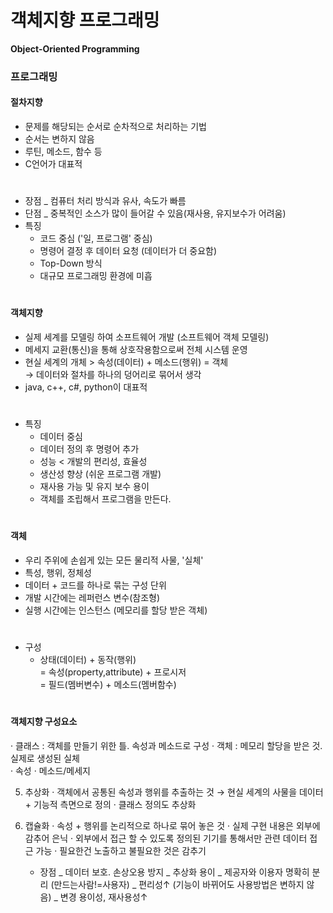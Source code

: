 # 객체지향 프로그래밍

**Object-Oriented Programming** 


### 프로그래밍
#### 절차지향 
  - 문제를 해당되는 순서로 순차적으로 처리하는 기법 
  - 순서는 변하지 않음
  - 루틴, 메소드, 함수 등
  - C언어가 대표적 
#  
  - 장점 _ 컴퓨터 처리 방식과 유사, 속도가 빠름 
  - 단점 _ 중복적인 소스가 많이 들어갈 수 있음(재사용, 유지보수가 어려움)
  - 특징 
    - 코드 중심 ('일, 프로그램' 중심)    
    - 명령어 결정 후 데이터 요청 (데이터가 더 중요함)   
    - Top-Down 방식    
    - 대규모 프로그래밍 환경에 미흡    
#
#### 객체지향
   - 실제 세계를 모델링 하여 소프트웨어 개발 (소프트웨어 객체 모델링)
   - 메세지 교환(통신)을 통해 상호작용함으로써 전체 시스템 운영
   - 현실 세계의 개체 > 속성(데이터) + 메소드(행위) = 객체    
      → 데이터와 절차를 하나의 덩어리로 묶어서 생각
   - java, c++, c#, python이 대표적
#   
   - 특징 
     - 데이터 중심
     - 데이터 정의 후 명령어 추가
     - 성능 < 개발의 편리성, 효율성 
     - 생산성 향상 (쉬운 프로그램 개발)
     - 재사용 가능 및 유지 보수 용이
     - 객체를 조립해서 프로그램을 만든다. 
#		 
#### 객체 	
   - 우리 주위에 손쉽게 있는 모든 물리적 사물, '실체'
   - 특성, 행위, 정체성    
   - 데이터 + 코드를 하나로 묶는 구성 단위 
   - 개발 시간에는 레퍼런스 변수(참조형) 
   - 실행 시간에는 인스턴스 (메모리를 할당 받은 객체)
#   
   - 구성
     - 상태(데이터) + 동작(행위)   
       = 속성(property,attribute) + 프로시저    
       = 필드(멤버변수) + 메소드(멤버함수)     
#
#### 객체지향 구성요소 
   · 클래스 : 객체를 만들기 위한 틀. 속성과 메소드로 구성
   · 객체 : 메모리 할당을 받은 것. 실제로 생성된 실체  
   · 속성 
   · 메소드/메세지 
   
5. 추상화 
   · 객체에서 공통된 속성과 행위를 추출하는 것 
     → 현실 세계의 사물을 데이터 + 기능적 측면으로 정의 
   · 클래스 정의도 추상화

6. 캡슐화 
   · 속성 + 행위를 논리적으로 하나로 묶어 놓은 것 
   · 실제 구현 내용은 외부에 감추어 은닉
   · 외부에서 접근 할 수 있도록 정의된 기기를 통해서만 관련 데이터 접근 가능
   · 필요한건 노출하고 불필요한 것은 감추기    
   
   - 장점 _ 데이터 보호. 손상오용 방지 
         _ 추상화 용이 
		 _ 제공자와 이용자 명확히 분리 (만드는사람!=사용자)
		 _ 편리성↑ (기능이 바뀌어도 사용방법은 변하지 않음)
		 _ 변경 용이성, 재사용성↑
   
